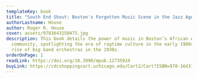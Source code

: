 ```yaml
---
templateKey: book
title: "South End Shout: Boston's Forgotten Music Scene in the Jazz Age"
authorLastname: House
author: Roger R. House
cover: assets/9781643150475.jpg
description: This book details the power of music in Boston’s African American
  community, spotlighting the era of ragtime culture in the early 1900s to the
  rise of big band orchestras in the 1930s.
orderOnPage: 1
readLink: https://doi.org/10.3998/mpub.12735924
buyLink: https://cdcshoppingcart.uchicago.edu/Cart2/Cart?ISBN=978-1643150475&PRESS=mpub
---
```

